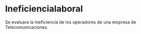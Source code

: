 # Ineficiencialaboral
Se evaluara la ineficiencia de los operadores de una empresa de Telecomunicaciones.
